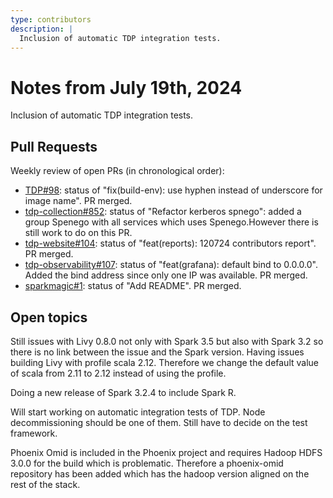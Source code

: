 ```yaml
---
type: contributors
description: |
  Inclusion of automatic TDP integration tests.
---
```


# Notes from July 19th, 2024

Inclusion of automatic TDP integration tests.

## Pull Requests

Weekly review of open PRs (in chronological order):

- [TDP#98](https://github.com/TOSIT-IO/TDP/pull/98): status of "fix(build-env): use hyphen instead of underscore for image name". PR merged.
- [tdp-collection#852](https://github.com/TOSIT-IO/tdp-collection/pull/852): status of "Refactor kerberos spnego": added a group Spenego with all services which uses Spenego.However there is still work to do on this PR.
- [tdp-website#104](https://github.com/TOSIT-IO/tdp-website/pull/104): status of "feat(reports): 120724 contributors report". PR merged.
- [tdp-observability#107](https://github.com/TOSIT-IO/tdp-observability/pull/107): status of "feat(grafana): default bind to 0.0.0.0". Added the bind address since only one IP was available. PR merged.
- [sparkmagic#1](https://github.com/TOSIT-IO/sparkmagic/pull/1): status of "Add README". PR merged.

## Open topics

Still issues with Livy 0.8.0 not only with Spark 3.5 but also with Spark 3.2 so there is no link between the issue and the Spark version. Having issues building Livy with profile scala 2.12. Therefore we change the default value of scala from 2.11 to 2.12 instead of using the profile.

Doing a new release of Spark 3.2.4 to include Spark R.

Will start working on automatic integration tests of TDP. Node decommissioning should be one of them. Still have to decide on the test framework.

Phoenix Omid is included in the Phoenix project and requires Hadoop HDFS 3.0.0 for the build which is problematic. Therefore a phoenix-omid repository has been added which has the hadoop version aligned on the rest of the stack.
